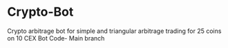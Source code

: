 # Crypto-Bot
Crypto arbitrage bot for simple and triangular arbitrage trading for 25 coins on 10 CEX
Bot Code- Main branch
